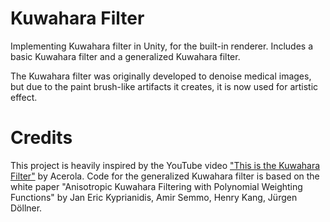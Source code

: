 # Kuwahara Filter
Implementing Kuwahara filter in Unity, for the built-in renderer. Includes a basic Kuwahara filter and a generalized Kuwahara filter.

The Kuwahara filter was originally developed to denoise medical images, but due to the paint brush-like artifacts it creates,
it is now used for artistic effect.

# Credits
This project is heavily inspired by the YouTube video
["This is the Kuwahara Filter"](https://www.youtube.com/watch?v=LDhN-JK3U9g&t=715s&pp=ygUPa3V3YWhhcmEgZmlsdGVy)
by Acerola. Code for the generalized Kuwahara filter is based on the white paper
"Anisotropic Kuwahara Filtering with Polynomial Weighting Functions" by Jan Eric Kyprianidis,
Amir Semmo, Henry Kang, Jürgen Döllner.

